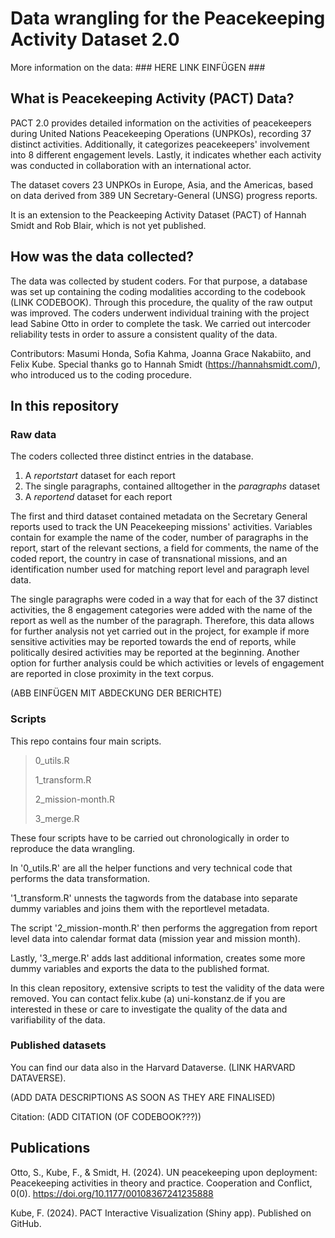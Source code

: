 # Data wrangling for the Peacekeeping Activity Dataset 2.0

More information on the data: ### HERE LINK EINFÜGEN ###

## What is Peacekeeping Activity (PACT) Data?

PACT 2.0 provides detailed information on the activities of peacekeepers during United Nations Peacekeeping Operations (UNPKOs), recording 37 distinct activities. Additionally, it categorizes peacekeepers' involvement into 8 different engagement levels. Lastly, it indicates whether each activity was conducted in collaboration with an international actor.

The dataset covers 23 UNPKOs in Europe, Asia, and the Americas, based on data derived from 389 UN Secretary-General (UNSG) progress reports.

It is an extension to the Peackeeping Activity Dataset (PACT) of Hannah Smidt and Rob Blair, which is not yet published.

## How was the data collected?

The data was collected by student coders. For that purpose, a database was set up containing the coding modalities according to the codebook (LINK CODEBOOK). Through this procedure, the quality of the raw output was improved. The coders underwent individual training with the project lead Sabine Otto in order to complete the task. We carried out intercoder reliability tests in order to assure a consistent quality of the data.

Contributors:
Masumi Honda, Sofia Kahma, Joanna Grace Nakabiito, and Felix Kube. Special thanks go to Hannah Smidt (https://hannahsmidt.com/), who introduced us to the coding procedure.

## In this repository

### Raw data

The coders collected three distinct entries in the database.

1. A _reportstart_ dataset for each report
2. The single paragraphs, contained alltogether in the _paragraphs_ dataset
3. A _reportend_ dataset for each report

The first and third dataset contained metadata on the Secretary General reports used to track the UN Peacekeeping missions' activities. Variables contain for example the name of the coder, number of paragraphs in the report, start of the relevant sections, a field for comments, the name of the coded report, the country in case of transnational missions, and an identification number used for matching report level and paragraph level data.

The single paragraphs were coded in a way that for each of the 37 distinct activities, the 8 engagement categories were added with the name of the report as well as the number of the paragraph. Therefore, this data allows for further analysis not yet carried out in the project, for example if more sensitive activities may be reported towards the end of reports, while politically desired activities may be reported at the beginning. Another option for further analysis could be which activities or levels of engagement are reported in close proximity in the text corpus.

(ABB EINFÜGEN MIT ABDECKUNG DER BERICHTE)

### Scripts

This repo contains four main scripts.

> 0_utils.R
>
> 1_transform.R
> 
> 2_mission-month.R
> 
> 3_merge.R

These four scripts have to be carried out chronologically in order to reproduce the data wrangling.

In '0_utils.R' are all the helper functions and very technical code that performs the data transformation.

'1_transform.R' unnests the tagwords from the database into separate dummy variables and joins them with the reportlevel metadata.

The script '2_mission-month.R' then performs the aggregation from report level data into calendar format data (mission year and mission month).

Lastly, '3_merge.R' adds last additional information, creates some more dummy variables and exports the data to the published format.

In this clean repository, extensive scripts to test the validity of the data were removed. You can contact felix.kube (a) uni-konstanz.de if you are interested in these or care to investigate the quality of the data and varifiability of the data.

### Published datasets

You can find our data also in the Harvard Dataverse. (LINK HARVARD DATAVERSE).

(ADD DATA DESCRIPTIONS AS SOON AS THEY ARE FINALISED)

Citation:
(ADD CITATION (OF CODEBOOK???))

## Publications

Otto, S., Kube, F., & Smidt, H. (2024). UN peacekeeping upon deployment: Peacekeeping activities in theory and practice. Cooperation and Conflict, 0(0). https://doi.org/10.1177/00108367241235888

Kube, F. (2024). PACT Interactive Visualization (Shiny app). Published on GitHub.
